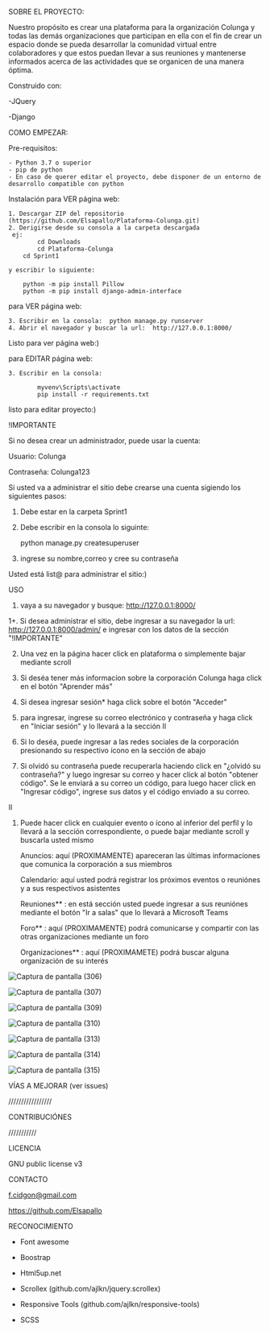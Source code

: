 SOBRE EL PROYECTO:

Nuestro propósito es crear una plataforma para la organización Colunga y todas las demás organizaciones que participan en ella con el fin de crear un espacio donde se pueda desarrollar la comunidad virtual entre colaboradores y que estos puedan llevar a sus reuniones y mantenerse informados acerca de las actividades que se organicen de una manera óptima. 

  Construido con:
  
  -JQuery

  -Django
  
COMO EMPEZAR:

  Pre-requisitos: 

	- Python 3.7 o superior
	- pip de python 
  	- En caso de querer editar el proyecto, debe disponer de un entorno de desarrollo compatible con python


  Instalación para VER página web: 
  
	1. Descargar ZIP del repositorio (https://github.com/Elsapallo/Plataforma-Colunga.git)
  	2. Derigirse desde su consola a la carpeta descargada 
 	 ej:
    		cd Downloads
    		cd Plataforma-Colunga
		cd Sprint1
		
	y escribir lo siguiente:
	
		python -m pip install Pillow 
		python -m pip install django-admin-interface
   
  para VER página web: 
  	
  	3. Escribir en la consola:  python manage.py runserver
  	4. Abrir el navegador y buscar la url:  http://127.0.0.1:8000/
  
  Listo para ver página web:)
  
  para EDITAR página web: 
  
	3. Escribir en la consola:
  
      		myvenv\Scripts\activate
      		pip install -r requirements.txt
      
  listo para editar proyecto:)
  
  !IMPORTANTE
 
  Si no desea crear un administrador, puede usar la cuenta:
  
  Usuario: Colunga
  
  Contraseña: Colunga123
  
  Si usted va a administrar el sitio debe crearse una cuenta sigiendo los siguientes pasos: 
  
  1. Debe estar en la carpeta Sprint1
  2. Debe escribir en la consola lo siguinte:
      
      python manage.py createsuperuser

  3. ingrese su nombre,correo y cree su contraseña
  
  Usted está list@ para administrar el sitio:)

USO

1. vaya a su navegador y busque: http://127.0.0.1:8000/

1+. Si desea administrar el sitio, debe ingresar a su navegador la url:  http://127.0.0.1:8000/admin/ e ingresar con los datos de la sección "!IMPORTANTE" 

2. Una vez en la página hacer click en plataforma o simplemente bajar mediante scroll

3. Si deséa tener más informacíon sobre la corporación Colunga haga click en el botón "Aprender más"

4. Si desea ingresar sesión* haga click sobre el botón "Acceder"

5. para ingresar, ingrese su correo electrónico y contraseña y haga click en "Iniciar sesión" y lo llevará a la sección II

4. Si lo deséa, puede ingresar a las redes sociales de la corporación presionando su respectivo ícono en la sección de abajo

6. Si olvidó su contraseña puede recuperarla haciendo click en "¿olvidó su contraseña?" y luego ingresar su correo y hacer click al botón "obtener código".
   Se le enviará a su correo un código, para luego hacer click en "Ingresar código", ingrese sus datos y el código enviado a su correo.

II

1. Puede hacer click en cualquier evento o ícono al inferior del perfil y lo llevará a la sección correspondiente, o puede bajar mediante scroll y buscarla usted mismo

	Anuncios: aquí (PROXIMAMENTE) apareceran las últimas informaciones que comunica la corporación a sus miembros

	Calendario: aquí usted podrá registrar los próximos eventos o reuniónes y a sus respectivos asistentes

	Reuniones** : en está sección usted puede ingresar a sus reuniónes mediante el botón "Ir a salas" que lo llevará a Microsoft Teams

	Foro** : aquí (PROXIMAMENTE) podrá comunicarse y compartir con las otras organizaciones mediante un foro

	Organizaciones** : aquí (PROXIMAMETE) podrá buscar alguna organización de su interés 


![Captura de pantalla (306)](https://user-images.githubusercontent.com/62680704/117989965-b739de80-b30a-11eb-98a4-194cf276c7ba.png)

![Captura de pantalla (307)](https://user-images.githubusercontent.com/62680704/117990044-c91b8180-b30a-11eb-91f1-4bcd81965ad1.png)

![Captura de pantalla (309)](https://user-images.githubusercontent.com/62680704/117990071-cf116280-b30a-11eb-8bb2-1915e269948c.png)

![Captura de pantalla (310)](https://user-images.githubusercontent.com/62680704/117990088-d20c5300-b30a-11eb-8a60-907f25bfc88e.png)

![Captura de pantalla (313)](https://user-images.githubusercontent.com/62680704/117990139-df294200-b30a-11eb-8f4d-da2fa9e1722e.png)

![Captura de pantalla (314)](https://user-images.githubusercontent.com/62680704/117990158-e2bcc900-b30a-11eb-9ce7-5fe13f1e2114.png)

![Captura de pantalla (315)](https://user-images.githubusercontent.com/62680704/117990166-e4868c80-b30a-11eb-932f-35d46d8d6d12.png)


VÍAS A MEJORAR (ver issues)

/////////////////


CONTRIBUCIÓNES

///////////


LICENCIA

 GNU public license v3


CONTACTO

f.cidgon@gmail.com

https://github.com/Elsapallo


RECONOCIMIENTO

- Font awesome

- Boostrap

- Html5up.net

- Scrollex (github.com/ajlkn/jquery.scrollex)

- Responsive Tools (github.com/ajlkn/responsive-tools)

- SCSS
